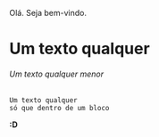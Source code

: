 Olá. Seja bem-vindo.
# Um texto qualquer
###### Um texto qualquer menor
```
Um texto qualquer
só que dentro de um bloco
```
**:D**
